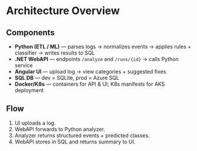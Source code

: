 # Architecture Overview

## Components
- **Python (ETL / ML)** — parses logs → normalizes events → applies rules + classifier → writes results to SQL  
- **.NET WebAPI** — endpoints `/analyze` and `/runs/{id}` → calls Python service  
- **Angular UI** — upload log → view categories + suggested fixes  
- **SQL DB** — dev = SQLite, prod = Azure SQL  
- **Docker/K8s** — containers for API & UI; K8s manifests for AKS deployment  

## Flow
1. UI uploads a log.  
2. WebAPI forwards to Python analyzer.  
3. Analyzer returns structured events + predicted classes.  
4. WebAPI stores in SQL and returns summary to UI.  
